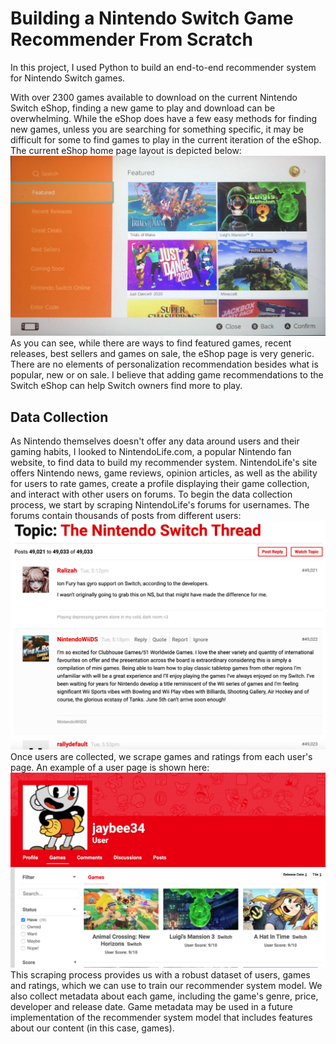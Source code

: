 # Building a Nintendo Switch Game Recommender From Scratch

In this project, I used Python to build an end-to-end recommender system for Nintendo Switch games.

With over 2300 games available to download on the current Nintendo Switch eShop, finding a new game to play and download can be overwhelming. While the eShop does have a few easy methods for finding new games, unless you are searching for something specific, it may be difficult for some to find games to play in the current iteration of the eShop. The current eShop home page layout is depicted below:
![](images/eshop_home.png)
As you can see, while there are ways to find featured games, recent releases, best sellers and games on sale, the eShop page is very generic. There are no elements of personalization recommendation besides what is popular, new or on sale. 
I believe that adding game recommendations to the Switch eShop can help Switch owners find more to play.

## Data Collection
As Nintendo themselves doesn't offer any data around users and their gaming habits, I looked to NintendoLife.com, a popular Nintendo fan website, to find data to build my recommender system. NintendoLife's site offers Nintendo news, game reviews, opinion articles, as well as the ability for users to rate games, create a profile displaying their game collection, and interact with other users on forums. 
To begin the data collection process, we start by scraping NintendoLife's forums for usernames. The forums contain thousands of posts from different users:
![](images/nintendolife_forum2.png)
Once users are collected, we scrape games and ratings from each user's page. An example of a user page is shown here:
![](images/nintendolife_user.png)
This scraping process provides us with a robust dataset of users, games and ratings, which we can use to train our recommender system model. We also collect metadata about each game, including the game's genre, price, developer and release date. Game metadata may be used in a future implementation of the recommender system model that includes features about our content (in this case, games).

